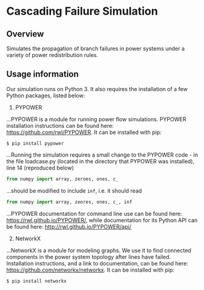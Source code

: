 # Cascading Failure Simulation

## Overview

Simulates the propagation of branch failures in power systems under a variety of power redistribution rules.

## Usage information

Our simulation runs on Python 3. It also requires the installation of a few Python packages, listed below:

1. PYPOWER

...PYPOWER is a module for running power flow simulations. PYPOWER installation instructions can be found here: https://github.com/rwl/PYPOWER. It can be installed with pip:
```
$ pip install pypower
```
...Running the simulation requires a small change to the PYPOWER code - in the file loadcase.py (located in the directory that PYPOWER was installed), line 14 (reproduced below)
```python
from numpy import array, zeroes, ones, c_
```
...should be modified to include `inf`, i.e. it should read
```python
from numpy import array, zeores, ones, c_, inf
```
...PYPOWER documentation for command line use can be found here: https://rwl.github.io/PYPOWER/, while documentation for its Python API can be found here: http://rwl.github.io/PYPOWER/api/

2. NetworkX

...NetworkX is a module for modeling graphs. We use it to find connected components in the power system topology after lines have failed. Installation instructions, and a link to documentation, can be found here: https://github.com/networkx/networkx. It can be installed with pip:
```
$ pip install networkx
```
